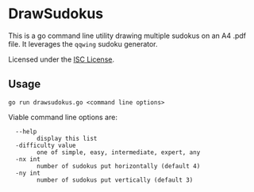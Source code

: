 # DrawSudokus

This is a go command line utility drawing multiple sudokus on an A4 .pdf file. It leverages the `qqwing` sudoku generator.

Licensed under the [ISC License](https://opensource.org/licenses/ISC).


## Usage
```
go run drawsudokus.go <command line options>
```

Viable command line options are:
```
  --help
        display this list
  -difficulty value
        one of simple, easy, intermediate, expert, any
  -nx int
        number of sudokus put horizontally (default 4)
  -ny int
        number of sudokus put vertically (default 3)
```
